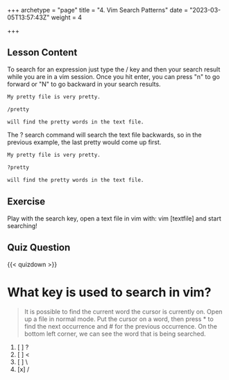 +++
archetype = "page"
title = "4. Vim Search Patterns"
date = "2023-03-05T13:57:43Z"
weight = 4

+++

## Lesson Content

To search for an expression just type the / key and then your search result while you are in a vim session. Once you hit enter, you can press "n" to go forward or "N" to go backward in your search results.

```bash
My pretty file is very pretty.

/pretty

will find the pretty words in the text file.
```

The ? search command will search the text file backwards, so in the previous example, the last pretty would come up first. 
```bash
My pretty file is very pretty.

?pretty

will find the pretty words in the text file.
```

## Exercise

Play with the search key, open a text file in vim with: vim [textfile] and start searching!

## Quiz Question

{{< quizdown >}}

# What key is used to search in vim?

> It is possible to find the current word the cursor is currently on. Open up a file in normal mode. Put the cursor on a word, then press * to find the next occurrence and # for the previous occurrence. On the bottom left corner, we can see the word that is being searched.

1. [ ]  \? 
2. [ ] \<
3. [ ] \\
4. [x] \/
 